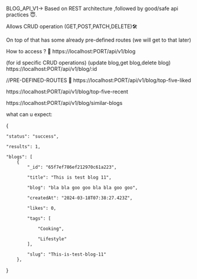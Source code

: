 BLOG_API_V1-> Based on REST architecture ,followed by good/safe api practices 😇.

Allows CRUD operation (GET,POST,PATCH,DELETE)🛠️

On top of that has some already pre-defined routes (we will get to that later)

How to access ? 🧐
https://localhost:PORT/api/v1/blog

(for id specific CRUD operations) (update blog,get blog,delete blog)
https://localhost:PORT/api/v1/blog/:id

//PRE-DEFINED-ROUTES 🧭
https://localhost:PORT/api/v1/blog/top-five-liked 

https://localhost:PORT/api/v1/blog/top-five-recent

https://localhost:PORT/api/v1/blog/similar-blogs

what can u expect:


{

    "status": "success",
    
    "results": 1,
    
    "blogs": [
        {
            "_id": "65f7ef786ef212970c61a223",
            
            "title": "This is test blog 11",
           
            "blog": "bla bla goo goo bla bla goo goo",
            
            "createdAt": "2024-03-18T07:38:27.423Z",
            
            "likes": 0,
            
            "tags": [
            
                "Cooking",
                
                "Lifestyle"
            ],
            
            "slug": "This-is-test-blog-11"
        },
        
}



